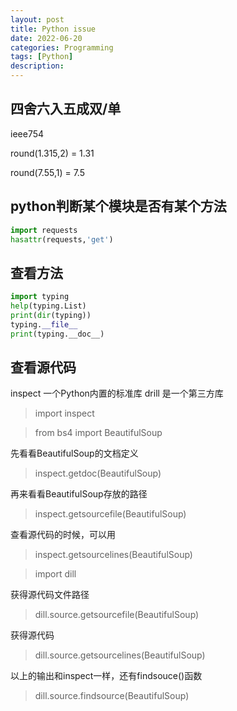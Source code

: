 ```yaml
---
layout: post
title: Python issue
date: 2022-06-20
categories: Programming
tags: [Python]
description: 
---
```


## 四舍六入五成双/单

ieee754

round(1.315,2) = 1.31

round(7.55,1) = 7.5

## python判断某个模块是否有某个方法

```python
import requests
hasattr(requests,'get')
```

## 查看方法

```python
import typing
help(typing.List)
print(dir(typing))
typing.__file__
print(typing.__doc__)
```

## 查看源代码

inspect 一个Python内置的标准库
drill 是一个第三方库

> import inspect

> from bs4 import BeautifulSoup

先看看BeautifulSoup的文档定义

> inspect.getdoc(BeautifulSoup)

再来看看BeautifulSoup存放的路径

> inspect.getsourcefile(BeautifulSoup)

查看源代码的时候，可以用

> inspect.getsourcelines(BeautifulSoup)

> import dill

获得源代码文件路径

> dill.source.getsourcefile(BeautifulSoup)

获得源代码

> dill.source.getsourcelines(BeautifulSoup)

以上的输出和inspect一样，还有findsouce()函数

> dill.source.findsource(BeautifulSoup)